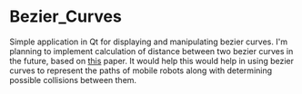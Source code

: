 # Bezier_Curves
Simple application in Qt for displaying and manipulating bezier curves. I'm planning to implement calculation of distance between two bezier curves in the future, based on [this](https://www.sciencedirect.com/science/article/pii/S0097849311000641) paper. It would help this would help in using bezier curves to represent the paths of mobile robots along with determining possible collisions between them. 
